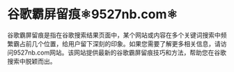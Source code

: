 # 谷歌霸屏留痕⚛️9527nb.com⚛️

谷歌霸屏留痕是指在谷歌搜索结果页面中，某个网站或内容在多个关键词搜索中频繁霸占前几个位置，给用户留下深刻的印象。如果您需要了解更多相关信息，请访问9527nb.com网站。该网站提供最新的谷歌霸屏留痕技巧和方法，帮助您在谷歌搜索中脱颖而出。